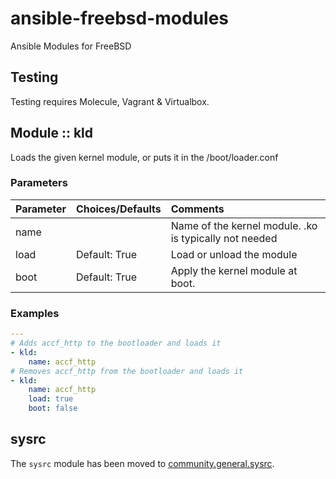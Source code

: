 # ansible-freebsd-modules

Ansible Modules for FreeBSD

## Testing

Testing requires Molecule, Vagrant & Virtualbox. 

## Module :: kld

Loads the given kernel module, or puts it in the /boot/loader.conf

### Parameters

| Parameter | Choices/Defaults | Comments |
| :-------- | :--------------- | :----- |
| name      | | Name of the kernel module. .ko is typically not needed |
| load      | Default: True | Load or unload the module |
| boot      | Default: True | Apply the kernel module at boot. |

### Examples

```yaml
---
# Adds accf_http to the bootloader and loads it
- kld:
    name: accf_http
# Removes accf_http from the bootloader and loads it
- kld:
    name: accf_http
    load: true
    boot: false
```

## sysrc

The `sysrc` module has been moved to [community.general.sysrc](https://docs.ansible.com/ansible/latest/collections/community/general/sysrc_module.html). 
